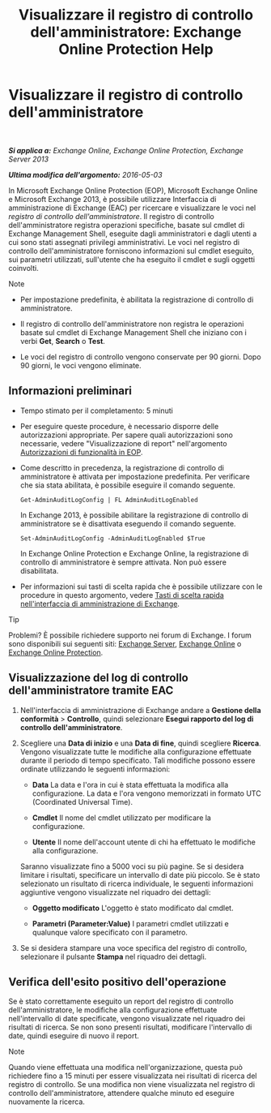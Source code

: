 ﻿---
title: "Visualizzare il registro di controllo dell'amministratore: Exchange Online Protection Help"
TOCTitle: Visualizzare il registro di controllo dell'amministratore
ms:assetid: 5c62072a-556d-4fea-9973-d668c6b9fd57
ms:mtpsurl: https://technet.microsoft.com/it-it/library/Dn342832(v=EXCHG.150)
ms:contentKeyID: 56269542
ms.date: 05/23/2018
mtps_version: v=EXCHG.150
ms.translationtype: MT
---

# Visualizzare il registro di controllo dell'amministratore

 

_**Si applica a:** Exchange Online, Exchange Online Protection, Exchange Server 2013_

_**Ultima modifica dell'argomento:** 2016-05-03_

In Microsoft Exchange Online Protection (EOP), Microsoft Exchange Online e Microsoft Exchange 2013, è possibile utilizzare Interfaccia di amministrazione di Exchange (EAC) per ricercare e visualizzare le voci nel *registro di controllo dell'amministratore*. Il registro di controllo dell'amministratore registra operazioni specifiche, basate sul cmdlet di Exchange Management Shell, eseguite dagli amministratori e dagli utenti a cui sono stati assegnati privilegi amministrativi. Le voci nel registro di controllo dell'amministratore forniscono informazioni sul cmdlet eseguito, sui parametri utilizzati, sull'utente che ha eseguito il cmdlet e sugli oggetti coinvolti.


> [!NOTE]
> <UL>
> <LI>
> <P>Per impostazione predefinita, è abilitata la registrazione di controllo di amministratore.</P>
> <LI>
> <P>Il registro di controllo dell'amministratore non registra le operazioni basate sul cmdlet di Exchange Management Shell che iniziano con i verbi <STRONG>Get</STRONG>, <STRONG>Search</STRONG> o <STRONG>Test</STRONG>.</P>
> <LI>
> <P>Le voci del registro di controllo vengono conservate per 90&nbsp;giorni. Dopo 90 giorni, le voci vengono eliminate.</P></LI></UL>



## Informazioni preliminari

  - Tempo stimato per il completamento: 5 minuti

  - Per eseguire queste procedure, è necessario disporre delle autorizzazioni appropriate. Per sapere quali autorizzazioni sono necessarie, vedere "Visualizzazione di report" nell'argomento [Autorizzazioni di funzionalità in EOP](https://technet.microsoft.com/it-it/library/jj723125\(v=exchg.150\)).

  - Come descritto in precedenza, la registrazione di controllo di amministratore è attivata per impostazione predefinita. Per verificare che sia stata abilitata, è possibile eseguire il comando seguente.
    
        Get-AdminAuditLogConfig | FL AdminAuditLogEnabled
    
    In Exchange 2013, è possibile abilitare la registrazione di controllo di amministratore se è disattivata eseguendo il comando seguente.
    
        Set-AdminAuditLogConfig -AdminAuditLogEnabled $True
    
    In Exchange Online Protection e Exchange Online, la registrazione di controllo di amministratore è sempre attivata. Non può essere disabilitata.

  - Per informazioni sui tasti di scelta rapida che è possibile utilizzare con le procedure in questo argomento, vedere [Tasti di scelta rapida nell'interfaccia di amministrazione di Exchange](keyboard-shortcuts-in-the-exchange-admin-center-exchange-online-protection-help.md).


> [!TIP]
> Problemi? È possibile richiedere supporto nei forum di Exchange. I forum sono disponibili sui seguenti siti: <A href="https://go.microsoft.com/fwlink/p/?linkid=60612">Exchange Server</A>, <A href="https://go.microsoft.com/fwlink/p/?linkid=267542">Exchange Online</A> o <A href="https://go.microsoft.com/fwlink/p/?linkid=285351">Exchange Online Protection</A>.



## Visualizzazione del log di controllo dell'amministratore tramite EAC

1.  Nell'interfaccia di amministrazione di Exchange andare a **Gestione della conformità** \> **Controllo**, quindi selezionare **Esegui rapporto del log di controllo dell'amministratore**.

2.  Scegliere una **Data di inizio** e una **Data di fine**, quindi scegliere **Ricerca**. Vengono visualizzate tutte le modifiche alla configurazione effettuate durante il periodo di tempo specificato. Tali modifiche possono essere ordinate utilizzando le seguenti informazioni:
    
      - **Data** La data e l'ora in cui è stata effettuata la modifica alla configurazione. La data e l'ora vengono memorizzati in formato UTC (Coordinated Universal Time).
    
      - **Cmdlet** Il nome del cmdlet utilizzato per modificare la configurazione.
    
      - **Utente** Il nome dell'account utente di chi ha effettuato le modifiche alla configurazione.
    
    Saranno visualizzate fino a 5000 voci su più pagine. Se si desidera limitare i risultati, specificare un intervallo di date più piccolo. Se è stato selezionato un risultato di ricerca individuale, le seguenti informazioni aggiuntive vengono visualizzate nel riquadro dei dettagli:
    
      - **Oggetto modificato** L'oggetto è stato modificato dal cmdlet.
    
      - **Parametri (Parameter:Value)** I parametri cmdlet utilizzati e qualunque valore specificato con il parametro.

3.  Se si desidera stampare una voce specifica del registro di controllo, selezionare il pulsante **Stampa** nel riquadro dei dettagli.

## Verifica dell'esito positivo dell'operazione

Se è stato correttamente eseguito un report del registro di controllo dell'amministratore, le modifiche alla configurazione effettuate nell'intervallo di date specificate, vengono visualizzate nel riquadro dei risultati di ricerca. Se non sono presenti risultati, modificare l'intervallo di date, quindi eseguire di nuovo il report.


> [!NOTE]
> Quando viene effettuata una modifica nell'organizzazione, questa può richiedere fino a 15 minuti per essere visualizzata nei risultati di ricerca del registro di controllo. Se una modifica non viene visualizzata nel registro di controllo dell'amministratore, attendere qualche minuto ed eseguire nuovamente la ricerca.


